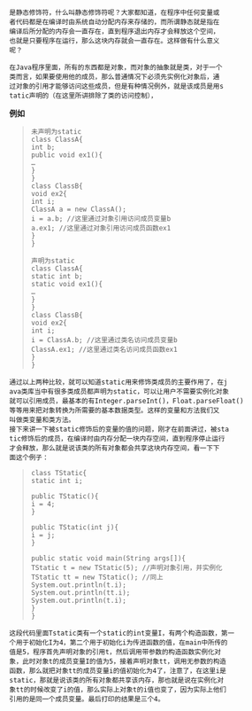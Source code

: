 ```
是静态修饰符，什么叫静态修饰符呢？大家都知道，在程序中任何变量或
者代码都是在编译时由系统自动分配内存来存储的，而所谓静态就是指在
编译后所分配的内存会一直存在，直到程序退出内存才会释放这个空间，
也就是只要程序在运行，那么这块内存就会一直存在。这样做有什么意义
呢？ 

在Java程序里面，所有的东西都是对象，而对象的抽象就是类，对于一个
类而言，如果要使用他的成员，那么普通情况下必须先实例化对象后，通
过对象的引用才能够访问这些成员，但是有种情况例外，就是该成员是用s
tatic声明的（在这里所讲排除了类的访问控制），
```
**例如**

>     未声明为static  
>     class ClassA{  
>     int b;  
>     public void ex1(){  
>     …  
>     }  
>     }  
>     class ClassB{  
>     void ex2{  
>     int i;  
>     ClassA a = new ClassA();  
>     i = a.b; //这里通过对象引用访问成员变量b  
>     a.ex1; //这里通过对象引用访问成员函数ex1  
>     }  
>     }  
>      
>     声明为static  
>     class ClassA{  
>     static int b;  
>     static void ex1(){  
>     …  
>     }  
>     }  
>     class ClassB{  
>     void ex2{  
>     int i;  
>     i = ClassA.b; //这里通过类名访问成员变量b  
>     ClassA.ex1; //这里通过类名访问成员函数ex1  
>     }  
>     } 

```
通过以上两种比较，就可以知道static用来修饰类成员的主要作用了，在j
ava类库当中有很多类成员都声明为static，可以让用户不需要实例化对象
就可以引用成员，最基本的有Integer.parseInt()，Float.parseFloat()
等等用来把对象转换为所需要的基本数据类型。这样的变量和方法我们又
叫做类变量和类方法。  
接下来讲一下被static修饰后的变量的值的问题，刚才在前面讲过，被sta
tic修饰后的成员，在编译时由内存分配一块内存空间，直到程序停止运行
才会释放，那么就是说该类的所有对象都会共享这块内存空间，看一下下
面这个例子： 
```
>     class TStatic{  
>     static int i;  
>      
>     public TStatic(){  
>     i = 4;  
>     }  
>      
>     public TStatic(int j){  
>     i = j;  
>     }  
>      
>     public static void main(String args[]){  
>     TStatic t = new TStatic(5); //声明对象引用，并实例化  
>     TStatic tt = new TStatic(); //同上  
>     System.out.println(t.i);  
>     System.out.println(tt.i);  
>     System.out.println(t.i);  
>     }  
>     }  

```
这段代码里面Tstatic类有一个static的int变量I，有两个构造函数，第一
个用于初始化I为4，第二个用于初始化i为传进函数的值，在main中所传的
值是5，程序首先声明对象的引用t，然后调用带参数的构造函数实例化对
象，此时对象t的成员变量I的值为5，接着声明对象tt，调用无参数的构造
函数，那么就把对象tt的成员变量i的值初始化为4了，注意了，在这里i是
static，那就是说该类的所有对象都共享该内存，那也就是说在实例化对
象tt的时候改变了i的值，那么实际上对象t的i值也变了，因为实际上他们
引用的是同一个成员变量。最后打印的结果是三个4。
```